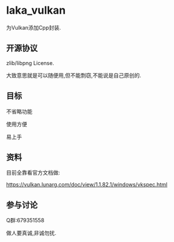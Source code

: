 # laka_vulkan

为Vulkan添加Cpp封装.

## 开源协议

zlib/libpng License.

大致意思就是可以随便用,但不能剽窃,不能说是自己原创的.

## 目标

不省略功能

使用方便

易上手

## 资料

目前全靠看官方文档做:

https://vulkan.lunarg.com/doc/view/1.1.82.1/windows/vkspec.html

## 参与讨论

Q群:679351558

做人要真诚,非诚勿扰.
